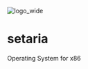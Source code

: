 ![logo_wide](https://github.com/setariaOS/setaria/blob/master/logo_wide.png)
# setaria
Operating System for x86